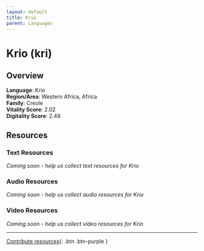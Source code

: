 ```yaml
---
layout: default
title: Krio
parent: Languages
---
```


# Krio (kri)

## Overview

**Language**: Krio  
**Region/Area**: Western Africa, Africa  
**Family**: Creole  
**Vitality Score**: 2.02  
**Digitality Score**: 2.48  

## Resources

### Text Resources
*Coming soon - help us collect text resources for Krio*

### Audio Resources
*Coming soon - help us collect audio resources for Krio*

### Video Resources
*Coming soon - help us collect video resources for Krio*

---

[Contribute resources](https://fairtrain.github.io/){: .btn .btn-purple }
